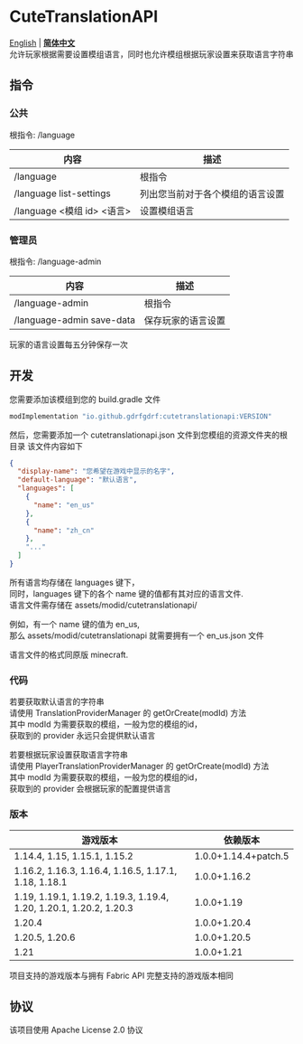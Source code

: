 CuteTranslationAPI
======================
[English](https://github.com/gdrfgdrf/CuteTranslationAPI/blob/1.14.4/README.md) | __[简体中文](https://github.com/gdrfgdrf/CuteTranslationAPI/blob/1.14.4/README_ChineseSimplified.md)__  
允许玩家根据需要设置模组语言，同时也允许模组根据玩家设置来获取语言字符串

指令
---------------
### 公共
根指令: /language

| 内容                      | 描述               |
|-------------------------|------------------|
| /language               | 根指令              |
| /language list-settings | 列出您当前对于各个模组的语言设置 |
| /language <模组 id> <语言>  | 设置模组语言           |

### 管理员
根指令: /language-admin

| 内容                        | 描述        |
|---------------------------|-----------|
| /language-admin           | 根指令       |
| /language-admin save-data | 保存玩家的语言设置 |

玩家的语言设置每五分钟保存一次

开发
----------------
您需要添加该模组到您的 build.gradle 文件

```groovy
modImplementation "io.github.gdrfgdrf:cutetranslationapi:VERSION"
```

然后，您需要添加一个 cutetranslationapi.json 文件到您模组的资源文件夹的根目录
该文件内容如下
```json
{
  "display-name": "您希望在游戏中显示的名字",
  "default-language": "默认语言",
  "languages": [
    {
      "name": "en_us"
    },
    {
      "name": "zh_cn"
    },
    "..."
  ]
}
```

所有语言均存储在 languages 键下，  
同时，languages 键下的各个 name 键的值都有其对应的语言文件.  
语言文件需存储在 assets/modid/cutetranslationapi/

例如，有一个 name 键的值为 en_us,  
那么 assets/modid/cutetranslationapi 就需要拥有一个 en_us.json 文件

语言文件的格式同原版 minecraft.

### 代码
若要获取默认语言的字符串  
请使用 TranslationProviderManager 的 getOrCreate(modId) 方法  
其中 modId 为需要获取的模组，一般为您的模组的id，  
获取到的 provider 永远只会提供默认语言

若要根据玩家设置获取语言字符串  
请使用 PlayerTranslationProviderManager 的 getOrCreate(modId) 方法  
其中 modId 为需要获取的模组，一般为您的模组的id，  
获取到的 provider 会根据玩家的配置提供语言

### 版本

| 游戏版本                                                               | 依赖版本                 |
|--------------------------------------------------------------------|----------------------|
| 1.14.4, 1.15, 1.15.1, 1.15.2                                       | 1.0.0+1.14.4+patch.5 |
| 1.16.2, 1.16.3, 1.16.4, 1.16.5, 1.17.1, 1.18, 1.18.1               | 1.0.0+1.16.2         |
| 1.19, 1.19.1, 1.19.2, 1.19.3, 1.19.4, 1.20, 1.20.1, 1.20.2, 1.20.3 | 1.0.0+1.19           |
| 1.20.4                                                             | 1.0.0+1.20.4         |
| 1.20.5, 1.20.6                                                     | 1.0.0+1.20.5         |
| 1.21                                                               | 1.0.0+1.21           |

项目支持的游戏版本与拥有 Fabric API 完整支持的游戏版本相同

协议
----------------
该项目使用 Apache License 2.0 协议

